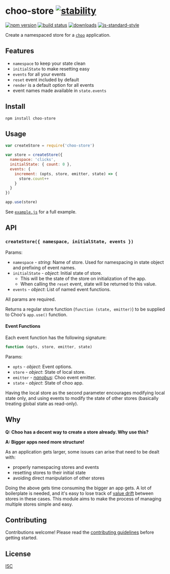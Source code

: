 # choo-store [![stability][0]][1]

[![npm version][2]][3] [![build status][4]][5]
[![downloads][8]][9] [![js-standard-style][10]][11]

Create a namespaced store for a [`choo`](https://github.com/choojs/choo) application.

[0]: https://img.shields.io/badge/stability-experimental-orange.svg?style=flat-square
[1]: https://nodejs.org/api/documentation.html#documentation_stability_index
[2]: https://img.shields.io/npm/v/choo-store.svg?style=flat-square
[3]: https://npmjs.org/package/choo-store
[4]: https://img.shields.io/travis/ungoldman/choo-store/master.svg?style=flat-square
[5]: https://travis-ci.org/ungoldman/choo-store
[8]: http://img.shields.io/npm/dm/choo-store.svg?style=flat-square
[9]: https://npmjs.org/package/choo-store
[10]: https://img.shields.io/badge/code%20style-standard-brightgreen.svg?style=flat-square
[11]: https://github.com/feross/standard

## Features

- `namespace` to keep your state clean
- `initialState` to make resetting easy
- `events` for all your events
- `reset` event included by default
- `render` is a default option for all events
- event names made available in `state.events`

## Install

```
npm install choo-store
```

## Usage

```js
var createStore = require('choo-store')

var store = createStore({
  namespace: 'clicks',
  initialState: { count: 0 },
  events: {
    increment: (opts, store, emitter, state) => {
      store.count++
    }
  }
})

app.use(store)
```

See [`example.js`](./example.js) for a full example.

## API

### `createStore({ namespace, initialState, events })`

Params:

- `namespace` - *string*: Name of store. Used for namespacing in state object and prefixing of event names.
- `initialState` - *object*: Initial state of store.
  - This will be the state of the store on initialization of the app.
  - When calling the `reset` event, state will be returned to this value.
- `events` - *object*: List of named event functions.

All params are required.

Returns a regular store function (`function (state, emitter)`) to be supplied to Choo's `app.use()` function.

#### Event Functions

Each event function has the following signature:

```js
function (opts, store, emitter, state)
```

Params:

- `opts` - *object*: Event options.
- `store` - *object*: State of local store.
- `emitter` - *[nanobus](https://github.com/choojs/nanobus)*: Choo event emitter.
- `state` - *object*: State of choo app.

Having the local store as the second parameter encourages modifying local state only, and using events to modify the state of other stores (basically treating global state as read-only).

## Why

**Q: Choo has a decent way to create a store already. Why use this?**

**A: Bigger apps need more structure!**

As an application gets larger, some issues can arise that need to be dealt with:

- properly namespacing stores and events
- resetting stores to their initial state
- avoiding direct manipulation of other stores

Doing the above gets time consuming the bigger an app gets. A lot of boilerplate is needed, and it's easy to lose track of [value drift](https://universalpaperclips.gamepedia.com/Value_Drift) between stores in these cases. This module aims to make the process of managing multiple stores simple and easy.

## Contributing

Contributions welcome! Please read the [contributing guidelines](CONTRIBUTING.md) before getting started.

## License

[ISC](LICENSE.md)
